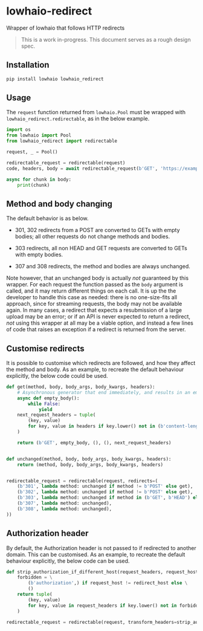# lowhaio-redirect

Wrapper of lowhaio that follows HTTP redirects

> This is a work in-progress. This document serves as a rough design spec.


## Installation

```bash
pip install lowhaio lowhaio_redirect
```


## Usage

The `request` function returned from `lowhaio.Pool` must be wrapped with `lowhaio_redirect.redirectable`, as in the below example.

```python
import os
from lowhaio import Pool
from lowhaio_redirect import redirectable

request, _ = Pool()

redirectable_request = redirectable(request)
code, headers, body = await redirectable_request(b'GET', 'https://example.com/path')

async for chunk in body:
    print(chunk)
```


## Method and body changing

The default behavior is as below.

- 301, 302 redirects from a POST are converted to GETs with empty bodies; all other requests do not change methods and bodies.

- 303 redirects, all non HEAD and GET requests are converted to GETs with empty bodies.

- 307 and 308 redirects, the method and bodies are always unchanged.

Note however, that an unchanged body is actually _not_ guaranteed by this wrapper. For each request the function passed as the `body` argument is called, and it may return different things on each call. It is up the the developer to handle this case as needed: there is no one-size-fits all approach, since for streaming requests, the body may not be available again. In many cases, a redirect that expects a resubmission of a large upload may be an error; or if an API is never expected to return a redirect, _not_ using this wrapper at all may be a viable option, and instead a few lines of code that raises an exception if a redirect is returned from the server.


## Customise redirects

It is possible to customise which redirects are followed, and how they affect the method and body. As an example, to recreate the default behaviour explicitly, the below code could be used.

```python
def get(method, body, body_args, body_kwargs, headers):
    # Asynchronous generator that end immediately, and results in an empty body
    async def empty_body():
        while False:
            yield
    next_request_headers = tuple(
        (key, value)
        for key, value in headers if key.lower() not in (b'content-length', b'transfer-encoding')
    )

    return (b'GET', empty_body, (), (), next_request_headers)


def unchanged(method, body, body_args, body_kwargs, headers):
    return (method, body, body_args, body_kwargs, headers)


redirectable_request = redirectable(request, redirects=(
    (b'301', lambda method: unchanged if method != b'POST' else get),
    (b'302', lambda method: unchanged if method != b'POST' else get),
    (b'303', lambda method: unchanged if method in (b'GET', b'HEAD') else get),
    (b'307', lambda method: unchanged),
    (b'308', lambda method: unchanged),
))
```


## Authorization header

By default, the Authorization header is not passed to if redirected to another domain. This can be customised. As an example, to recreate the default behaviour explicitly, the below code can be used.

```python
def strip_authorization_if_different_host(request_headers, request_host, redirect_host):
    forbidden = \
        (b'authorization',) if request_host != redirect_host else \
        ()
    return tuple(
        (key, value)
        for key, value in request_headers if key.lower() not in forbidden
    )

redirectable_request = redirectable(request, transform_headers=strip_authorization_if_different_host)
```
